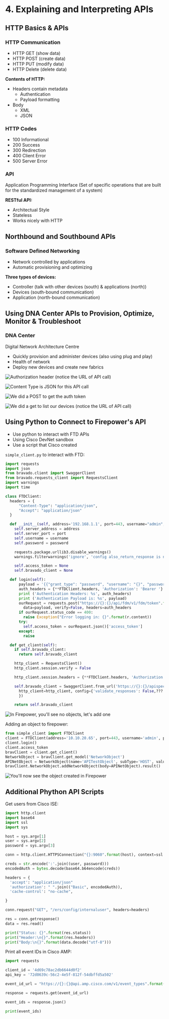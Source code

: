 # 4. Explaining and Interpreting APIs

## HTTP Basics & APIs

### HTTP Communication

* HTTP GET \(show data\)
* HTTP POST \(create data\)
* HTTP PUT \(modify data\)
* HTTP Delete \(delete data\)

**Contents of HTTP:**

* Headers contain metadata
  * Authentication
  * Payload formatting
* Body
  * XML
  * JSON

### HTTP Codes

* 100 Informational
* 200 Success
* 300 Redirection
* 400 Client Error
* 500 Server Error

### API

Application Programming Interface \(Set of specific operations that are built for the standardized management of a system\)

**RESTful API:**

* Architectual Style
* Stateless
* Works nicely with HTTP

## Northbound and Southbound APIs

### Software Defined Networking

* Network controlled by applications
* Automatic provisioning and optimizing

**Three types of devices:**

* Controller \(talk with other devices \(south\) & applications \(north\)\)
* Devices \(south-bound communication\)
* Application \(north-bound communication\)

## Using DNA Center APIs to Provision, Optimize, Monitor & Troubleshoot

### DNA Center

Digital Network Architecture Centre

* Quickly provision and administer devices \(also using plug and play\)
* Health of network
* Deploy new devices and create new fabrics

![Authorization header \(notice the URL of API call\)](../../../.gitbook/assets/api1.png)

![Content Type is JSON for this API call](../../../.gitbook/assets/api2.png)

![We did a POST to get the auth token](../../../.gitbook/assets/api3.png)

![We did a get to list our devices \(notice the URL of API call\)](../../../.gitbook/assets/api4.png)

## Using Python to Connect to Firepower's API

* Use python to interact with FTD APIs
* Using Cisco DevNet sandbox
* Use a script that Cisco created

`simple_client.py` to interact with FTD:

```python
import requests
import json
from bravado.client import SwaggerClient
from bravado.requests_client import RequestsClient
import warnings
import time

class FTDClient:
  headers = {
      "Content-Type": "application/json",
      "Accept": "application/json"
  }

  def __init__(self, address='192.168.1.1', port=443, username="admin", password="Admin123"):
    self.server_address = address
    self.server_port = port
    self.username = username
    self.password = password

    requests.package.urllib3.disable_warnings()
    warnings.filterwarnings('ignore', 'config also_return_response is not a recognised config')

    self.access_token = None
    self.bravado_client = None

  def login(self):
      payload = '{{"grant_type": "password", "username": "{}", "password": "{}"}}'.format(self.u???)
      auth_headers = {**FTDClient.headers, 'Authorization': 'Bearer '}
      print ('Authentication Headers: %s', auth_headers)
      print ('Authentication Payload is: %s', payload)
      ourRequest = requests.post("https://{}:{}/api/fdm/v1/fdm/token".format(self.server_address???)
        data=payload, verify=False, headers=auth_headers
      if ourRequest.status_code == 400:
        raise Exception("Error logging in: {}".format(r.content))
      try:
        self.access_token = ourRequest.json()['access_token']
      except:
        raise

  def get_client(self):
    if self.bravado_client:
      return self.bravado_client

    http_client = RequestsClient()
    http_client.session.verify = False

    http_client.session.headers = {**FTDClient.headers, 'Authorization': 'Bearer {}'.format(self.access???)}

    self.bravado_client = SwaggerClient.from_url('https://{}:{}/apispec/ngfw.json'.format(self.server_???))
      http_client=http_client, config={'validate_responses': False,???
      })

    return self.bravado_client
```

![In Firepower, you&apos;ll see no objects, let&apos;s add one](../../../.gitbook/assets/api-ftd1.png)

Adding an object to firepower:

```python
from simple_client import FTDClient
client = FTDClient(address='10.10.20.65', port=443, username='admin', password='Cisco1234')
client.login()
client.access_token
bravClient = client.get_client()
NetworkObject = bravClient.get_model('NetworkObject')
APINetObject = NetworkObject(name='APITestObject', subType='HOST', value='1.1.1.1', type='networkobject')
bravClient.NetworkObject.addNetworkObject(body=APINetObject).result()
```

![You&apos;ll now see the object created in Firepower](../../../.gitbook/assets/api-ftd2.png)

## Additional Phython API Scripts

Get users from Cisco ISE:

```python
import http.client
import base64
import ssl
import sys

host = sys.argv[1]
user = sys.argv[2]
password = sys.argv[3]

conn = http.client.HTTPSConnection("{}:9060".format(host), context=ssl.SSLContext(ssl.PROTOCOL_TLS???))

creds = str.encode(':'.join((user, password)))
encodedAuth = bytes.decode(base64.b64encode(creds))

headers = {
  'accept': "application/json"
  'authorization': " ".join(("Basic", encodedAuth)),
  'cache-control': "no-cache",

}

conn.request("GET", "/ers/config/internaluser", headers=headers)

res = conn.getresponse()
data = res.read()

print("Status: {}".format(res.status))
print("Header:\n{}".format(res.headers))
print("Body:\n{}".format(data.decode("utf-8")))
```

Print all event IDs in Cisco AMP:

```python
import requests

client_id = '4d69c78ac2db6644d0f2'
api_key = '72d0639c-56c2-4e5f-812f-54dbffd5a502'

event_id_url = "https://{}:{}@api.amp.cisco.com/v1/event_types".format(client_id,api_key)

response = requests.get(event_id_url)

event_ids = response.json()

print(event_ids)
```

